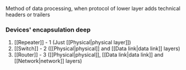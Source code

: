 Method of data processing, when protocol of lower layer adds technical headers or trailers

### Devices'  encapsulation deep
1) [[Repeater]] - 1 (Just [[Physical|physical layer]])
2) [[Switch]] - 2 ([[Physical|physical]] and [[Data link|data link]] layers)
3) [[Router]] - 3 ([[Physical|physical]], [[Data link|data link]] and [[Network|network]] layers)

